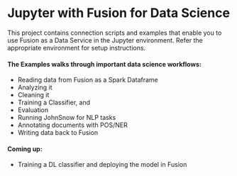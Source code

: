 # Jupyter with Fusion for Data Science

This project contains connection scripts and examples that enable you to use Fusion as a Data Service in the Jupyter environment.
Refer the appropriate environment for setup instructions.

#### The Examples walks through important data science workflows:
- Reading data from Fusion as a Spark Dataframe
- Analyzing it
- Cleaning it
- Training a Classifier, and
- Evaluation
- Running JohnSnow for NLP tasks
- Annotating documents with POS/NER
- Writing data back to Fusion

#### Coming up:
- Training a DL classifier and deploying the model in Fusion
